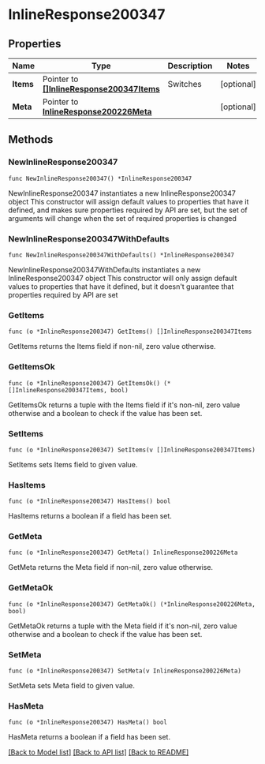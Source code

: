 # InlineResponse200347

## Properties

Name | Type | Description | Notes
------------ | ------------- | ------------- | -------------
**Items** | Pointer to [**[]InlineResponse200347Items**](InlineResponse200347Items.md) | Switches | [optional] 
**Meta** | Pointer to [**InlineResponse200226Meta**](InlineResponse200226Meta.md) |  | [optional] 

## Methods

### NewInlineResponse200347

`func NewInlineResponse200347() *InlineResponse200347`

NewInlineResponse200347 instantiates a new InlineResponse200347 object
This constructor will assign default values to properties that have it defined,
and makes sure properties required by API are set, but the set of arguments
will change when the set of required properties is changed

### NewInlineResponse200347WithDefaults

`func NewInlineResponse200347WithDefaults() *InlineResponse200347`

NewInlineResponse200347WithDefaults instantiates a new InlineResponse200347 object
This constructor will only assign default values to properties that have it defined,
but it doesn't guarantee that properties required by API are set

### GetItems

`func (o *InlineResponse200347) GetItems() []InlineResponse200347Items`

GetItems returns the Items field if non-nil, zero value otherwise.

### GetItemsOk

`func (o *InlineResponse200347) GetItemsOk() (*[]InlineResponse200347Items, bool)`

GetItemsOk returns a tuple with the Items field if it's non-nil, zero value otherwise
and a boolean to check if the value has been set.

### SetItems

`func (o *InlineResponse200347) SetItems(v []InlineResponse200347Items)`

SetItems sets Items field to given value.

### HasItems

`func (o *InlineResponse200347) HasItems() bool`

HasItems returns a boolean if a field has been set.

### GetMeta

`func (o *InlineResponse200347) GetMeta() InlineResponse200226Meta`

GetMeta returns the Meta field if non-nil, zero value otherwise.

### GetMetaOk

`func (o *InlineResponse200347) GetMetaOk() (*InlineResponse200226Meta, bool)`

GetMetaOk returns a tuple with the Meta field if it's non-nil, zero value otherwise
and a boolean to check if the value has been set.

### SetMeta

`func (o *InlineResponse200347) SetMeta(v InlineResponse200226Meta)`

SetMeta sets Meta field to given value.

### HasMeta

`func (o *InlineResponse200347) HasMeta() bool`

HasMeta returns a boolean if a field has been set.


[[Back to Model list]](../README.md#documentation-for-models) [[Back to API list]](../README.md#documentation-for-api-endpoints) [[Back to README]](../README.md)


